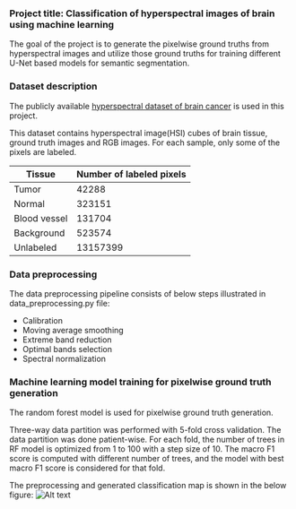 ### Project title: Classification of hyperspectral images of brain using machine learning ### 
The goal of the project is to generate the pixelwise ground truths from hyperspectral images and utilize those ground truths for training different U-Net based models for semantic segmentation.

### Dataset description ### 

The publicly available [hyperspectral dataset of brain cancer](https://hsibraindatabase.iuma.ulpgc.es/) is used in this project.

This dataset contains hyperspectral image(HSI) cubes of brain tissue, ground truth images and RGB images. For each sample, only some of the pixels are labeled. 

| Tissue         | Number of labeled pixels |
|----------------|--------------------------|
| Tumor          |  42288                   |
| Normal         |  323151                  |
| Blood vessel   |  131704                  |
| Background     |  523574                  |
| Unlabeled      |  13157399                |

### Data preprocessing ###

The data preprocessing pipeline consists of below steps illustrated in data_preprocessing.py file:

- Calibration
- Moving average smoothing
- Extreme band reduction
- Optimal bands selection
- Spectral normalization

### Machine learning model training for pixelwise ground truth generation ###

The random forest model is used for pixelwise ground truth generation. 

Three-way data partition was performed with 5-fold cross validation. The data partition was done patient-wise. 
For each fold, the number of trees in RF model is optimized from 1 to 100 with a step size of 10. The macro F1 score is computed with different number of trees, and the model with best macro F1 score is considered for that fold.       

The preprocessing and generated classification map is shown in the below figure:
![Alt text]([https://docs.google.com/drawings/d/1PvT5kKrtu9c1SIFuCGWAXpQRAStot2cbPsmgJzWHVCc/edit?usp=sharing](https://github.com/hafsa390/Brain-HSI/blob/master/Untitled%20drawing.jpg))



